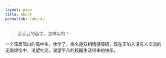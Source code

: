 ```yaml
---
layout: page
title: About
permalink: /about/
---
```


> 茴香豆的茴字，怎样写的？

一个深居简出的高中生。休学了，病名是双相情感障碍，现在正陷入没有人交流的无限烦恼中，渴望社交，渴望平凡的校园生活带来的快乐。
